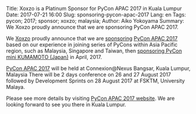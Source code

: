 Title: Xoxzo is a Platinum Sponsor for PyCon APAC 2017 in Kuala Lumpur
Date: 2017-07-21 16:00
Slug: sponsoring-pycon-apac-2017
Lang: en
Tags: pycon; 2017; sponsor; xoxzo; malaysia;
Author: Aiko Yokoyama
Summary: We Xoxzo proudly announce that we are sponsoring PyCon APAC 2017.

We [Xoxzo](https://info.xoxzo.com/en/) proudly announce that we are
[sponsoring](https://pycon.my/2017/07/17/announcing-xoxzo-as-our-platinum-sponsor/)
[PyCon APAC 2017](https://pycon.my/) based on our experience in joining series of
PyCons within Asia Pacific region, such as Malaysia, Singapore and Taiwan, then
[sponsoring PyCon mini KUMAMOTO (Japan)](https://blog.xoxzo.com/2017/02/01/pycon-kumamoto-2017/) in April, 2017.

[PyCon APAC 2017](https://pycon.my/) will be held at 
Connexion@Nexus Bangsar, Kuala Lumpur, Malaysia
There will be 2 days conference on 26 and 27 August 2017 followed by
Development Sprints on 28 August 2017 at FSKTM, University Malaya.

Please see more details by visiting [PyCon APAC 2017 website](https://pycon.my/).
We are looking forward to see you there in Kuala Lumpur.

